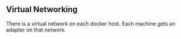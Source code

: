 ##  Virtual Networking

There is a virtual network on each docker host. Each machine gets an adapter on that network.
